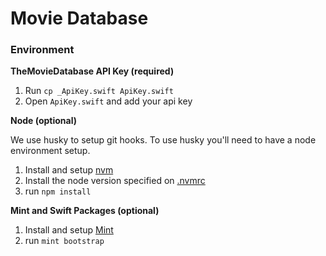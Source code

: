 # Movie Database

### Environment

**TheMovieDatabase API Key (required)**

1. Run `cp _ApiKey.swift ApiKey.swift`
2. Open `ApiKey.swift` and add your api key

**Node (optional)**

We use husky to setup git hooks. To use husky you'll need to have a node environment setup. 

1. Install and setup [nvm](https://github.com/nvm-sh/nvm)
2. Install the node version specified on [.nvmrc](.nvmrc)
3. run `npm install`

**Mint and Swift Packages (optional)**

1. Install and setup [Mint](https://github.com/yonaskolb/Mint#installing)
2. run `mint bootstrap`

